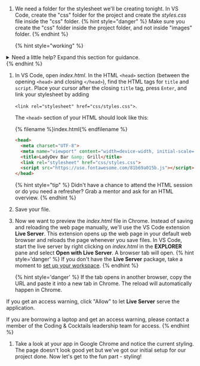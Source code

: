 1. We need a folder for the stylesheet we'll be creating tonight. In VS Code, create the "css" folder for the project and create the _styles.css_ file inside the "css" folder.
   {% hint style="danger" %}
Make sure you create the "css" folder inside the project folder, and not inside "images" folder.
   {% endhint %}
   
   {% hint style="working" %}
<details>
<summary>
Need a little help? Expand this section for guidance. 
</summary> 
In VS Code, hover over <b>SESSION2</b> and click on the <b>New Folder</b> icon. Name your folder "css". Right click on the "css" folder. Select <b>New File</b> to create your stylesheet file. Name the file <i>styles.css</i>.
</details>
   {% endhint %}

1. In VS Code, open _index.html_. In the HTML `<head>` section (between the opening `<head>` and closing `</head>`), find the HTML tags for `title` and `script`. Place your cursor after the closing `title` tag, press `Enter`, and link your stylesheet by adding 

   `<link rel="stylesheet" href="css/styles.css">`.
   
   The `<head>` section of your HTML should look like this:

      {% filename %}index.html{% endfilename %}
    ```html
    <head>
      <meta charset="UTF-8">
      <meta name="viewport" content="width=device-width, initial-scale=1">
      <title>LadyDev Bar &amp; Grill</title>
      <link rel="stylesheet" href="css/styles.css">
      <script src="https://use.fontawesome.com/81b69a015b.js"></script>
    </head>
    ```
   {% hint style="tip" %}
Didn't have a chance to attend the HTML session or do you need a refresher? Grab a mentor and ask for an HTML overview.
   {% endhint %}

1. Save your file.

1. Now we want to preview the _index.html_ file in Chrome. Instead of saving and reloading the web page manually, we'll use the VS Code extension **Live Server**. This extension opens up the web page in your default web browser and reloads the page whenever you save files. In VS Code, start the live server by right clicking on _index.html_ in the **EXPLORER** pane and select **Open with Live Server**. A browser tab will open.
   {% hint style='danger' %}
If you don't have the **Live Server** package, take a moment to [set up your workspace](/setup).
   {% endhint %}   

   {% hint style='danger' %}
If the tab opens in another browser, copy the URL and paste it into a new tab in Chrome. The reload will automatically happen in Chrome.

If you get an access warning, click "Allow" to let **Live Server** serve the application.

If you are borrowing a laptop and get an access warning, please contact a member of the Coding & Cocktails leadership team for access.
   {% endhint %}   

1. Take a look at your app in Google Chrome and notice the current styling. The page doesn't look good yet but we've got our initial setup for our project done. Now let's get to the fun part - styling!

